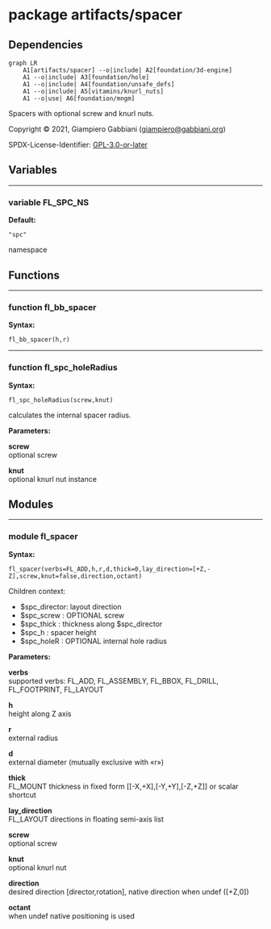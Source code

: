 # package artifacts/spacer

## Dependencies

```mermaid
graph LR
    A1[artifacts/spacer] --o|include| A2[foundation/3d-engine]
    A1 --o|include| A3[foundation/hole]
    A1 --o|include| A4[foundation/unsafe_defs]
    A1 --o|include| A5[vitamins/knurl_nuts]
    A1 --o|use| A6[foundation/mngm]
```

Spacers with optional screw and knurl nuts.

Copyright © 2021, Giampiero Gabbiani (giampiero@gabbiani.org)

SPDX-License-Identifier: [GPL-3.0-or-later](https://spdx.org/licenses/GPL-3.0-or-later.html)


## Variables

---

### variable FL_SPC_NS

__Default:__

    "spc"

namespace

## Functions

---

### function fl_bb_spacer

__Syntax:__

```text
fl_bb_spacer(h,r)
```

---

### function fl_spc_holeRadius

__Syntax:__

```text
fl_spc_holeRadius(screw,knut)
```

calculates the internal spacer radius.


__Parameters:__

__screw__  
optional screw

__knut__  
optional knurl nut instance


## Modules

---

### module fl_spacer

__Syntax:__

    fl_spacer(verbs=FL_ADD,h,r,d,thick=0,lay_direction=[+Z,-Z],screw,knut=false,direction,octant)

Children context:

- $spc_director: layout direction
- $spc_screw   : OPTIONAL screw
- $spc_thick   : thickness along $spc_director
- $spc_h       : spacer height
- $spc_holeR   : OPTIONAL internal hole radius


__Parameters:__

__verbs__  
supported verbs: FL_ADD, FL_ASSEMBLY, FL_BBOX, FL_DRILL, FL_FOOTPRINT, FL_LAYOUT

__h__  
height along Z axis

__r__  
external radius

__d__  
external diameter (mutually exclusive with «r»)

__thick__  
FL_MOUNT thickness in fixed form [[-X,+X],[-Y,+Y],[-Z,+Z]] or scalar shortcut

__lay_direction__  
FL_LAYOUT directions in floating semi-axis list

__screw__  
optional screw

__knut__  
optional knurl nut

__direction__  
desired direction [director,rotation], native direction when undef ([+Z,0])

__octant__  
when undef native positioning is used


